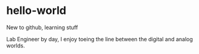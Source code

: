 # hello-world
New to github, learning stuff


Lab Engineer by day, I enjoy toeing the line between the digital and analog worlds. 
